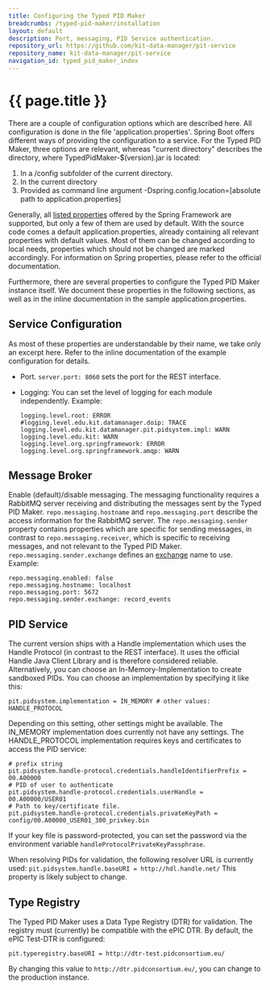 ```yaml
---
title: Configuring the Typed PID Maker
breadcrumbs: /typed-pid-maker/installation
layout: default
description: Port, messaging, PID Service authentication.
repository_url: https://github.com/kit-data-manager/pit-service
repository_name: kit-data-manager/pit-service
navigation_id: typed_pid_maker_index
---
```


# {{ page.title }}

There are a couple of configuration options which are described here.
All configuration is done in the file 'application.properties'.
Spring Boot offers different ways of providing the configuration to a service.
For the Typed PID Maker, three options are relevant, whereas "current directory" describes the directory, where TypedPidMaker-$(version).jar is located:

1. In a /config subfolder of the current directory.
2. In the current directory
3. Provided as command line argument -Dspring.config.location=[absolute path to application.properties]

Generally, all [listed properties] offered by the Spring Framework are supported, but only a few of them are used by default.
With the source code comes a default application.properties, already containing all relevant properties with default values.
Most of them can be changed according to local needs, properties which should not be changed are marked accordingly.
For information on Spring properties, please refer to the official documentation.

Furthermore, there are several properties to configure the Typed PID Maker instance itself.
We document these properties in the following sections, as well as in the inline documentation in the sample application.properties.

[listed properties]: https://docs.spring.io/spring-boot/docs/current/reference/html/application-properties.html

## Service Configuration

As most of these properties are understandable by their name, we take only an excerpt here.
Refer to the inline documentation of the example configuration for details.

- Port. `server.port: 8060` sets the port for the REST interface.
- Logging: You can set the level of logging for each module independently. Example:

    ```properties
    logging.level.root: ERROR
    #logging.level.edu.kit.datamanager.doip: TRACE
    logging.level.edu.kit.datamanager.pit.pidsystem.impl: WARN
    logging.level.edu.kit: WARN
    logging.level.org.springframework: ERROR
    logging.level.org.springframework.amqp: WARN
    ```

## Message Broker

Enable (default)/disable messaging.
The messaging functionality requires a RabbitMQ server receiving and distributing the messages sent by the Typed PID Maker.
`repo.messaging.hostname` and `repo.messaging.port` describe the access information for the RabbitMQ server.
The `repo.messaging.sender` property contains properties which are specific for sending messages,
in contrast to `repo.messaging.receiver`, which is specific to receiving messages, and not relevant to the Typed PID Maker.
`repo.messaging.sender.exchange` defines an [exchange] name to use. Example:

[exchange]: https://www.baeldung.com/java-rabbitmq-exchanges-queues-bindings#exchanges

```properties
repo.messaging.enabled: false
repo.messaging.hostname: localhost
repo.messaging.port: 5672
repo.messaging.sender.exchange: record_events
```

## PID Service

The current version ships with a Handle implementation which uses the Handle Protocol (in contrast to the REST interface).
It uses the official Handle Java Client Library and is therefore considered reliable.
Alternatively, you can choose an In-Memory-Implementation to create sandboxed PIDs.
You can choose an implementation by specifying it like this:

```properties
pit.pidsystem.implementation = IN_MEMORY # other values: HANDLE_PROTOCOL
```

Depending on this setting, other settings might be available.
The IN_MEMORY implementation does currently not have any settings.
The HANDLE_PROTOCOL implementation requires keys and certificates to access the PID service:

```properties
# prefix string
pit.pidsystem.handle-protocol.credentials.handleIdentifierPrefix = 00.A00000
# PID of user to authenticate
pit.pidsystem.handle-protocol.credentials.userHandle = 00.A00000/USER01
# Path to key/certificate file.
pit.pidsystem.handle-protocol.credentials.privateKeyPath = config/00.A00000_USER01_300_privkey.bin 
```

If your key file is password-protected, you can set the password via the environment variable `handleProtocolPrivateKeyPassphrase`.

When resolving PIDs for validation, the following resolver URL is currently used: `pit.pidsystem.handle.baseURI = http://hdl.handle.net/`
This property is likely subject to change.

## Type Registry

The Typed PID Maker uses a Data Type Registry (DTR) for validation.
The registry must (currently) be compatible with the ePIC DTR.
By default, the ePIC Test-DTR is configured:

```properties
pit.typeregistry.baseURI = http://dtr-test.pidconsortium.eu/
```

By changing this value to `http://dtr.pidconsortium.eu/`, you can change to the production instance.